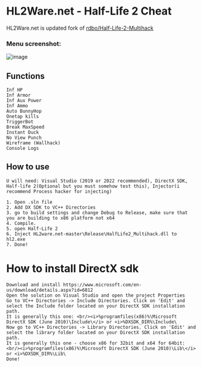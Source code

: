 <h1> HL2Ware.net - Half-Life 2 Cheat </h1>
HL2Ware.net is updated fork of <a href="https://github.com/rdbo/Half-Life-2-Multihack">rdbo/Half-Life-2-Multihack</a>


<h3>Menu screenshot: </h3>

![image](https://user-images.githubusercontent.com/65111609/204060232-d0ebb64c-3c96-44d7-9d2a-165fac0f3511.png)


<h2>Functions</h2>

```
Inf HP
Inf Armor
Inf Aux Power
Inf Ammo
Auto BunnyHop
Onetap kills
TriggerBot
Break MaxSpeed
Instant Duck
No View Punch
Wireframe (Wallhack)
Console Logs
```

<h2>How to use</h2>

```
U will need: Visual Studio (2019 or 2022 recommended), DirectX SDK, Half-life 2(Optional but you must somehow test this), Injector(i recommend Process hacker for injecting)

1. Open .sln file
2. Add DX SDK to VC++ Directories
3. go to build settings and change Debug to Release, make sure that you are building to x86 platform not x64
4. Compile.
5. open Half-Life 2
6. Inject HL2ware.net-master\Release\HalfLife2_Multihack.dll to hl2.exe
7. Done! 
```


<h1>How to install DirectX sdk</h1>

```
Download and install https://www.microsoft.com/en-us/download/details.aspx?id=6812
Open the solution on Visual Studio and open the project Properties
Go to VC++ Directories -> Include Directories. Click on 'Edit' and select the Include folder located on your DirectX SDK installation path. 
It is generally this one: <br/><i>%programfiles(x86)%\Microsoft DirectX SDK (June 2010)\Include\</i> or <i>%DXSDK_DIR%\Include\
Now go to VC++ Directories -> Library Directories. Click on 'Edit' and select the library folder located on your DirectX SDK installation path. 
It is generally this one - choose x86 for 32bit and x64 for 64bit: <br/><i>%programfiles(x86)%\Microsoft DirectX SDK (June 2010)\Lib\</i> or <i>%DXSDK_DIR%\Lib\
Done!
```
